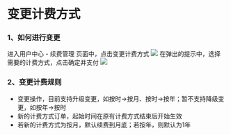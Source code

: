 

# 变更计费方式

### 1、如何进行变更

进入用户中心 - 续费管理 页面中，点击变更计费方式 ![](/charge/renew/变更计费方式_20190605102750.png)
在弹出的提示中，选择需要的计费方式，点击确定并支付 ![](/charge/renew/变更计费方式_20190605102923.png)

### 2、变更计费规则

  - 变更操作，目前支持升级变更，如按时-\>按月、按时-\>按年；暂不支持降级变更，如按年-\>按时
  - 新的计费方式订单，起始时间在原有计费方式结束后开始生效
  - 若新的计费方式为按月，默认续费到月底；若按年，则默认为1年

